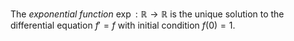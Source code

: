 The *exponential function* $\exp: \mathbb{R} \to \mathbb{R}$ is the unique solution to the differential equation $f'=f$ with initial condition $f(0)=1$.
